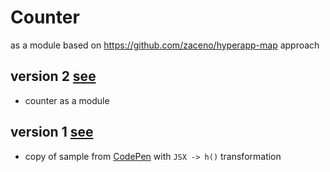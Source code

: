 # Counter
as a module based on https://github.com/zaceno/hyperapp-map approach

## version 2 [see](https://rawcdn.githack.com/mshgh/ha2-samples/counter-map-v2/index.html)

-  counter as a module

## version 1 [see](https://rawcdn.githack.com/mshgh/ha2-samples/counter-map-v1/index.html)

-  copy of sample from [CodePen](https://codepen.io/zaceno/pen/ExxdzJZ) with `JSX -> h()` transformation